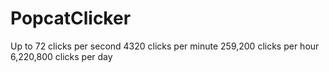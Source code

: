 # PopcatClicker


Up to 
72 clicks per second
4320 clicks per minute
259,200 clicks per hour
6,220,800 clicks per day
